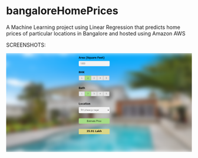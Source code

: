 # bangaloreHomePrices

A Machine Learning project using Linear Regression that predicts home prices of particular locations in Bangalore and hosted using Amazon AWS

SCREENSHOTS:

![Screenshot 1](https://github.com/IamRash-7/bangaloreHomePrices/blob/master/screenshots/bhp1.PNG?raw=true)
